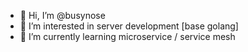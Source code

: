 - 👋 Hi, I’m @busynose
- 👀 I’m interested in server development [base golang]
- 🌱 I’m currently learning microservice / service mesh 
